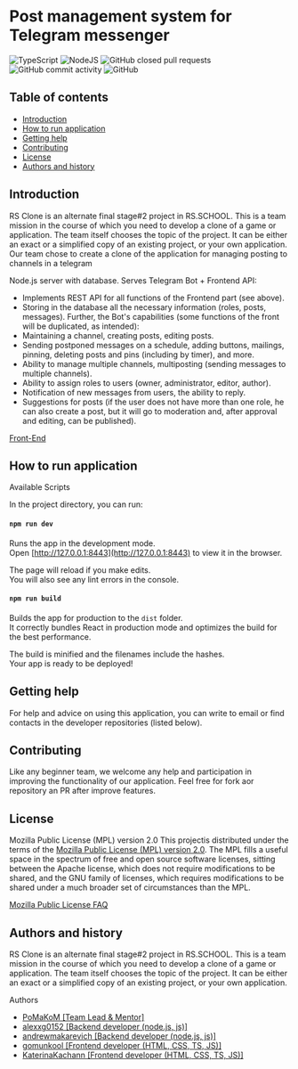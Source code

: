# Post management system for Telegram messenger

![TypeScript](https://img.shields.io/badge/typescript-%23007ACC.svg?style=for-the-badge&logo=typescript&logoColor=white)
![NodeJS](https://img.shields.io/badge/node.js-6DA55F?style=for-the-badge&logo=node.js&logoColor=white)
![GitHub closed pull requests](https://img.shields.io/github/issues-pr-closed/PoMaKoM-RSTeam/send-to-telegram-back?style=for-the-badge)
![GitHub commit activity](https://img.shields.io/github/commit-activity/y/PoMaKoM-RSTeam/send-to-telegram-back?style=for-the-badge)
![GitHub](https://img.shields.io/github/license/PoMaKoM-RSTeam/send-to-telegram-back?style=for-the-badge)

## Table of contents

- [Introduction](#introduction)
- [How to run application](#how-to-run-application)
- [Getting help](#getting-help)
- [Contributing](#contributing)
- [License](#license)
- [Authors and history](#authors-and-history)

## Introduction

RS Clone is an alternate final stage#2 project in RS.SCHOOL. This is a team mission in the course of which you need to develop a clone of a game or application. The team itself chooses the topic of the project. It can be either an exact or a simplified copy of an existing project, or your own application.
Our team chose to create a clone of the application for managing posting to channels in a telegram

Node.js server with database. Serves Telegram Bot + Frontend API:

- Implements REST API for all functions of the Frontend part (see above).
- Storing in the database all the necessary information (roles, posts, messages).
  Further, the Bot's capabilities (some functions of the front will be duplicated, as intended):
- Maintaining a channel, creating posts, editing posts.
- Sending postponed messages on a schedule, adding buttons, mailings, pinning, deleting posts and pins (including by timer), and more.
- Ability to manage multiple channels, multiposting (sending messages to multiple channels).
- Ability to assign roles to users (owner, administrator, editor, author).
- Notification of new messages from users, the ability to reply.
- Suggestions for posts (if the user does not have more than one role, he can also create a post, but it will go to moderation and, after approval and editing, can be published).

[Front-End](https://github.com/PoMaKoM-RSTeam/send-to-telegram-front/blob/develop/README.md)

## How to run application

Available Scripts

In the project directory, you can run:

#### `npm run dev`

Runs the app in the development mode.\
Open [http://127.0.0.1:8443](http://127.0.0.1:8443) to view it in the browser.

The page will reload if you make edits.\
You will also see any lint errors in the console.

#### `npm run build`

Builds the app for production to the `dist` folder.\
It correctly bundles React in production mode and optimizes the build for the best performance.

The build is minified and the filenames include the hashes.\
Your app is ready to be deployed!

## Getting help

For help and advice on using this application, you can write to email or find contacts in the developer repositories (listed below).

## Contributing

Like any beginner team, we welcome any help and participation in improving the functionality of our application. Feel free for fork aor repository an PR after improve features.

## License

Mozilla Public License (MPL) version 2.0
This projectis distributed under the terms of the [Mozilla Public License (MPL) version 2.0](https://www.mozilla.org/en-US/MPL/2.0/). The MPL fills a useful space in the spectrum of free and open source software licenses, sitting between the Apache license, which does not require modifications to be shared, and the GNU family of licenses, which requires modifications to be shared under a much broader set of circumstances than the MPL.

[Mozilla Public License FAQ](https://www.mozilla.org/en-US/MPL/2.0/FAQ/)

## Authors and history

RS Clone is an alternate final stage#2 project in RS.SCHOOL. This is a team mission in the course of which you need to develop a clone of a game or application. The team itself chooses the topic of the project. It can be either an exact or a simplified copy of an existing project, or your own application.

Authors

- [PoMaKoM [Team Lead & Mentor]](https://github.com/PoMaKoM)
- [alexxg0152 [Backend developer (node.js, js)]](https://github.com/alexxg0152)
- [andrewmakarevich [Backend developer (node.js, js)]](https://github.com/andrewmakarevich)
- [gomunkool [Frontend developer (HTML, CSS, TS, JS)]](https://github.com/gomunkool)
- [KaterinaKachann [Frontend developer (HTML, CSS, TS, JS)]](https://github.com/KaterinaKachann)
